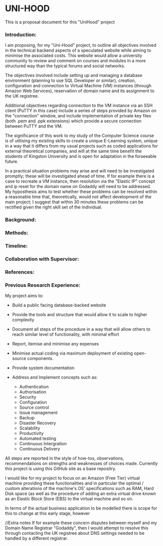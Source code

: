 # UNI-HOOD

This is a proposal document for this "UniHood" project

### Introduction:
I am proposing, for my "Uni-Hood" project, to outline all objectives involved in the technical backend aspects of a speculated website while aiming to minimise the associated costs. This website would allow a university community to review and comment on courses and modules in a more structured way than the typical forums and social networks. 

The objectives involved include setting up and managing a database environment (planning to use SQL Developer or similar), creation, configuration and connection to Virtual Machine (VM) instances (through Amazon Web Services), reservation of domain name and its assignment to the UK registree.

Additional objectives regarding connection to the VM instance via an SSH client (PuTTY in this case) include a series of steps provided by Amazon on the "connection" window, and include implementation of private key files (both .pem and .ppk extensions) which provide a secure connection between PuTTY and the VM. 

The significance of this work to my study of the Computer Science course is of utilising my existing skills to create a unique E-Learning system, unique in a way that it differs from my usual projects such as coded applications for external theoretical companies, and will at the same time benefit the students of Kingston University and is open for adaptation in the forseeable future.

In a practical situation problems may arise and will need to be investigated promptly; these will be investigated ahead of time. If for example there is a case to recreate a VM instance, then resolution via the "Elastic IP" concept and ip reset for the domain name on Godaddy will need to be addressed. My hyposthesis aims to test whether these problems can be resolved within a reasonable time that, theoretically, would not affect development of the main project; I suggest that within 30 minutes these problems can be rectified given the right skill set of the individual.

### Background:



### Methods:

### Timeline:

### Collaboration with Supervisor:

### References:

### Previous Research Experience:

My project aims to:

- Build a public facing database-backed website
- Provide the tools and structure that would allow it to scale to higher complexity 
- Document all steps of the procedure in a way that will allow others to reach similar level of functionality, with minimal effort
- Report, itemise and minimise any expenses
- Minimise actual coding via maximum deployment of existing open-source components. 
- Provide system documentation
- Address and Implement concepts such as:
    
    - Authentication
    - Authorisation
    - Security
    - Configuration
    - Source control
    - Issue management
    - Backup
    - Disaster Recovery
    - Scalability
    - Productivity
    - Automated testing
    - Continuous Intergration
    - Continuous Delivery

All steps are reported in the style of how-tos, observations, recommendations on strengths and weaknesses of choices made. Currently this project is using this GitHub site as a base repositry.

I would like for my project to focus on an Amazon (Free Tier) virtual machine providing these functionalities and in particular the optimal / custom alterations of the machine's OS' specifications such as RAM, Hard Disk space (as well as the procedure of adding an extra virtual drive known as an Elastic Block Store (EBS) to the virtual machine and so on.

In terms of the actual business application to be modelled there is scope for this to change at this early stage, however 

//Extra notes
If for example these concern disputes between myself and my Domain Name Registrar "Godaddy", then I would attempt to resolve this through contacting the UK registree about DNS settings needed to be handled by a different registrar. 
